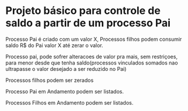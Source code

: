 # Projeto básico para controle de saldo a partir de um processo Pai

Processo Pai é criado com um valor X, Processos filhos podem consumir saldo R$ do Pai valor X até zerar o valor.

Processo pai, pode sofrer alteracoes de valor pra mais, sem restriçoes, para menor desde que tenha saldo(processos vinculados somados nao ultrapasse o valor desejado a ser reduzido no Pai)

Processos filhos podem ser zerados

Processo Pai em Andamento podem ser listados.

Processos Filhos em Andamento podem ser listados.

